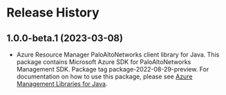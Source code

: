 # Release History

## 1.0.0-beta.1 (2023-03-08)

- Azure Resource Manager PaloAltoNetworks client library for Java. This package contains Microsoft Azure SDK for PaloAltoNetworks Management SDK.  Package tag package-2022-08-29-preview. For documentation on how to use this package, please see [Azure Management Libraries for Java](https://aka.ms/azsdk/java/mgmt).
